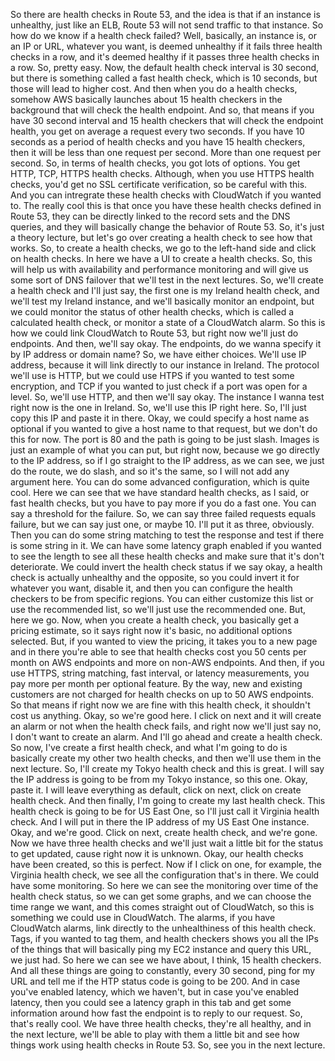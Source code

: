 
<v Narrator>So there are health checks in Route 53,</v>
and the idea is that if an instance
is unhealthy, just like an ELB,
Route 53 will not send traffic to that instance.
So how do we know if a health check failed?
Well, basically, an instance is,
or an IP or URL, whatever you want,
is deemed unhealthy if it fails
three health checks in a row,
and it's deemed healthy if it passes
three health checks in a row.
So, pretty easy.
Now, the default health check interval is 30 second,
but there is something called a fast health check,
which is 10 seconds, but those will lead to higher cost.
And then when you do a health checks,
somehow AWS basically launches
about 15 health checkers in the background
that will check the health endpoint.
And so, that means if you have 30 second interval
and 15 health checkers that will check the endpoint health,
you get on average a request every two seconds.
If you have 10 seconds as a period of health checks
and you have 15 health checkers,
then it will be less than one request per second.
More than one request per second.
So, in terms of health checks, you got lots of options.
You get HTTP, TCP, HTTPS health checks.
Although, when you use HTTPS health checks,
you'd get no SSL certificate verification,
so be careful with this.
And you can intregrate these health checks
with CloudWatch if you wanted to.
The really cool this is that once you have
these health checks defined in Route 53,
they can be directly linked to the record sets
and the DNS queries, and they will basically change
the behavior of Route 53.
So, it's just a theory lecture, but let's go over
creating a health check to see how that works.
So, to create a health checks,
we go to the left-hand side and click on health checks.
In here we have a UI to create a health checks.
So, this will help us with availability
and performance monitoring and will give us
some sort of DNS failover
that we'll test in the next lectures.
So, we'll create a health check
and I'll just say, the first one
is my Ireland health check,
and we'll test my Ireland instance,
and we'll basically monitor an endpoint,
but we could monitor the status of other health checks,
which is called a calculated health check,
or monitor a state of a CloudWatch alarm.
So this is how we could link CloudWatch to Route 53,
but right now we'll just do endpoints.
And then, we'll say okay.
The endpoints, do we wanna specify it
by IP address or domain name?
So, we have either choices.
We'll use IP address, because it will link
directly to our instance in Ireland.
The protocol we'll use is HTTP,
but we could use HTPS if you wanted to test some encryption,
and TCP if you wanted to just check
if a port was open for a level.
So, we'll use HTTP, and then we'll say okay.
The instance I wanna test right now is the one in Ireland.
So, we'll use this IP right here.
So, I'll just copy this IP and paste it in there.
Okay, we could specify a host name as optional
if you wanted to give a host name to that request,
but we don't do this for now.
The port is 80 and the path is going to be just slash.
Images is just an example of what you can put,
but right now, because we go directly to the IP address,
so if I go straight to the IP address,
as we can see, we just do the route, we do slash,
and so it's the same, so I will not add any argument here.
You can do some advanced configuration, which is quite cool.
Here we can see that we have standard health checks,
as I said, or fast health checks,
but you have to pay more if you do a fast one.
You can say a threshold for the failure.
So, we can say three failed requests equals failure,
but we can say just one, or maybe 10.
I'll put it as three, obviously.
Then you can do some string matching
to test the response and test if there is some string in it.
We can have some latency graph enabled
if you wanted to see the length
to see all these health checks
and make sure that it's don't deteriorate.
We could invert the health check status if we say okay,
a health check is actually unhealthy and the opposite,
so you could invert it for whatever you want,
disable it, and then you can configure
the health checkers to be from specific regions.
You can either customize this list
or use the recommended list,
so we'll just use the recommended one.
But, here we go.
Now, when you create a health check,
you basically get a pricing estimate,
so it says right now it's basic,
no additional options selected.
But, if you wanted to view the pricing,
it takes you to a new page and in there
you're able to see that health checks
cost you 50 cents per month on AWS endpoints
and more on non-AWS endpoints.
And then, if you use HTTPS, string matching,
fast interval, or latency measurements,
you pay more per month per optional feature.
By the way, new and existing customers
are not charged for health checks on up to 50 AWS endpoints.
So that means if right now we are fine
with this health check, it shouldn't cost us anything.
Okay, so we're good here.
I click on next and it will create an alarm
or not when the health check fails,
and right now we'll just say no,
I don't want to create an alarm.
And I'll go ahead and create a health check.
So now, I've create a first health check,
and what I'm going to do is basically create
my other two health checks,
and then we'll use them in the next lecture.
So, I'll create my Tokyo health check and this is great.
I will say the IP address is going to be
from my Tokyo instance, so this one.
Okay, paste it.
I will leave everything as default,
click on next, click on create health check.
And then finally, I'm going to create my last health check.
This health check is going to be for US East One,
so I'll just call it Virginia health check.
And I will put in there the IP address
of my US East One instance.
Okay, and we're good.
Click on next, create health check, and we're gone.
Now we have three health checks
and we'll just wait a little bit
for the status to get updated,
cause right now it is unknown.
Okay, our health checks have been created,
so this is perfect.
Now if I click on one, for example,
the Virginia health check,
we see all the configuration that's in there.
We could have some monitoring.
So here we can see the monitoring over time
of the health check status, so we can get some graphs,
and we can choose the time range we want,
and this comes straight out of CloudWatch,
so this is something we could use in CloudWatch.
The alarms, if you have CloudWatch alarms,
link directly to the unhealthiness of this health check.
Tags, if you wanted to tag them,
and health checkers shows you all the IPs
of the things that will basically ping my EC2 instance
and query this URL, we just had.
So here we can see we have about,
I think, 15 health checkers.
And all these things are going to constantly,
every 30 second, ping for my URL
and tell me if the HTP status code is going to be 200.
And in case you've enabled latency, which we haven't,
but in case you've enabled latency,
then you could see a latency graph in this tab
and get some information around how fast the endpoint
is to reply to our request.
So, that's really cool.
We have three health checks, they're all healthy,
and in the next lecture, we'll be able to play with them
a little bit and see how things work
using health checks in Route 53.
So, see you in the next lecture.